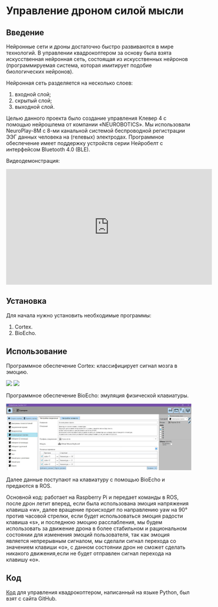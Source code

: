 # Управление дроном силой мысли

## Введение

Нейронные сети и дроны достаточно быстро развиваются в мире технологий. В управлении квадрокоптером за основу была взята искусственная нейронная сеть, состоящая из искусственных нейронов (программируемая система, которая имитирует подобие биологических нейронов).

Нейронная сеть разделяется на несколько слоев:

1. входной слой;
2. скрытый слой;
3. выходной слой.

Целью данного проекта было создание управления Клевер 4 с помощью нейрошлема от компании «NEUROBOTICS». Мы использовали NeuroPlay-8M с 8-ми канальной системой беспроводной регистрации ЭЭГ данных человека на (гелевых) электродах. Программное обеспечение имеет поддержку устройств серии Нейробелт с интерфейсом Bluetooth 4.0 (BLE).

Видеодемонстрация:

<iframe width="560" height="315" src="https://www.youtube.com/embed/uLR5NNcekfA" frameborder="0" allow="accelerometer; autoplay; encrypted-media; gyroscope; picture-in-picture" allowfullscreen></iframe>

## Установка

Для начала нужно установить необходимые программы:

1. Cortex.
2. BioEcho.

## Использование

Программное обеспечение Cortex: классифицирует сигнал мозга в эмоцию.

<img src="../assets/cortex.jpg" width="450">

<img src="../assets/cortex.jpg" width="450">

Программное обеспечение BioEcho: эмуляция физической клавиатуры.

<img src="../assets/bioecho.jpg">

Далее данные поступают на клавиатуру с помощью BioEcho и предаются в ROS.

Основной код: работает на Raspberry Pi и передает команды в ROS, после дрон летит вперед, если была использована эмоция напряжения клавиша «w», далее вращение происходит по направлению yaw на 90° против часовой стрелки, если будет использоваться эмоция радости клавиша «s», и последнюю эмоцию расслабления, мы будем использовать за движение дрона в более стабильном и рациональном состоянии для изменения эмоций пользователя, так как эмоция является непрерывным сигналом, мы сделали сигнал перехода со значением клавиши «o», с данном состоянии дрон не сможет сделать никакого движения,если не будет отправлен сигнал перехода на клавишу «o».

## Код

[Код]( https://github.com/hany606/COEX-Internship19/tree/master/projects/NeuroHelmet) для управления квадрокоптером, написанный на языке Python, был взят с сайта GitHub.
